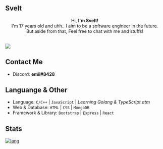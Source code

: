 ## Svelt
<center>
  Hi, <strong>I'm Svelt!</strong> <br> 
I'm 17 years old and uhh.. I aim to be a software engineer in the future. <br> But aside from that, Feel free to chat with me and stuffs!<br>
</center>
<br>
  
![](https://pa1.narvii.com/6691/dc0225220c6baae20f611a10e31d34789cbf3ae7_hq.gif)

## Contact Me
* Discord: **emii#8428**

## Languange & Other
* Language: `C/C++` | `JavaScript` | *Learning Golang & TypeScript atm*
* Web & Database: `HTML` | `CSS` | `MongoDB`
* Framework & Library: `Bootstrap` | `Express` | `React`

## Stats
[![lang](https://github-readme-stats.vercel.app/api/top-langs/?username=yukii2k&layout=compact&theme=omni)](https://github.com/yukii2k/)
